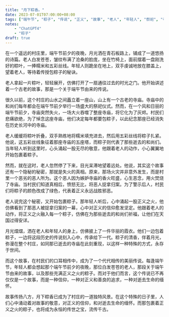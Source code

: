 ```yaml
---
title: "月下粽香。"
date: 2023-07-01T07:00:00+08:00
tags: ["端午节", "粽子", "传说", "正义", "故事", "老人", "年轻人", "祭祀", "寺庙","ChatGPT"]
notes:
    - "ChatGPT4"
    - "粽子"
draft: true
---
```


在一个遥远的村庄里，端午节前夕的夜晚，月光洒在青石板路上，铺成了一道悠扬的诗篇。老人白发苍苍，皱纹布满了沧桑的脸庞，坐在竹椅上，面前摆着一盘刚洗好的粽叶，一捧糯米和五彩丝线。年轻人则跪坐在地上，双手虔诚地放在膝盖上，望着老人，等待着传授包粽子的秘诀。

老人拿起一片粽叶，轻轻展开，仿佛打开了一扇通往过去的时光之门。他开始讲述着一个古老的故事，那是一个关于端午节由来的传说。

很久以前，这个村庄的山水之间矗立着一座山，山上有一个古老的寺庙。寺庙中的和尚们每年都会在端午节前夕举行一场盛大的祭祀仪式。然而，在一个风和日丽的端午节前夕，寺庙突然失火，一场大火吞噬了整座寺庙，将它化为了灰烬。村民们悲痛欲绝，为了悼念这座寺庙，他们决定每年都要包粽子，以此纪念那座已经消失在历史长河中的寺庙。

老人缓缓将粽叶折叠，双手熟练地将糯米填充进去，然后用五彩丝线将粽子扎紧。他说，这五彩丝线象征着那座寺庙的五座塔，而粽子则代表了那些逝去的和尚们。当年轻人听到这里时，心头涌起一股无尽的敬意，他跟着老人的动作，小心翼翼地开始包裹着粽子。

然而，就在这时，老人忽然停了下来，目光呆滞地望着远处。他说，其实这个故事还有一个隐秘的秘密，那就是失火的真相。原来，那场火灾并非意外发生，而是村里一个恶劣的恶人所为。这个恶人因为嫉妒寺庙的香火旺盛，心生恶念，用火焚烧了寺庙。当村民们知道真相后，愤怒无比，将恶人捉拿归案。为了警示后人，村民们将粽子的颜色改成了绿色，代表着正义永远战胜邪恶。

老人说完这个秘密，又开始包裹粽子。那年轻人听后，心中涌起一股正义之火，他仿佛看到了那恶人被捉拿归案的一幕，心中对正义的信仰愈发坚定。他跟着老人的动作，将正义之火融入每一个粽子，仿佛在为那些逝去的和尚们祈福，让他们在天国过得安详。

月光熠熠，洒在老人和年轻人的身上，仿佛披上了一件华丽的霞衣。他们一边包着粽子，一边将这段历史的传说刻入心中，传承给下一代。粽子的清香，伴着月光，弥漫在整个村庄，如同那已逝去的寺庙在此刻重现，以这样一种特殊的方式，永存于世间。

而这个故事，在村民们的口耳相传中，成为了一个代代相传的美丽传说。每逢端午节，年轻人都会想起那个端午节前夕的夜晚，那位白发苍苍的老人，那段关于端午节由来的故事，以及那些充满正义之火的粽子。而对于他们而言，这个传说已不再仅仅是一个故事，而是一种信仰，一种对正义和善良的追求，一种对逝去生命的缅怀。

故事传扬八方，月下粽香已成为了村庄的一道独特风景。在这个特殊的日子里，人们心中涌动着对故事的敬意，对正义的信仰，和对逝去生命的缅怀。而那包裹着正义之火的粽子，也将成为永恒的传世之宝，流传千古。